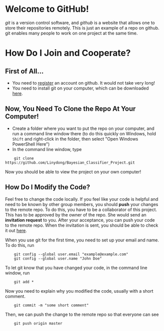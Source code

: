 # Welcome to GitHub!
*git* is a version control software, and *github* is a website that allows one to store their repositories remotely. This is just an example of a repo on github. git enables many people to work on one project at the same time.

# How Do I Join and Cooperate?

## First of All...
- You need to [register](https://github.com/join) an account on github. It would not take very long!
- You need to install git on your computer, which can be downloaded [here](https://git-scm.com/downloads).

## Now, You Need To Clone the Repo At Your Computer!
- Create a folder where you want to put the repo on your computer, and run a command line window there (to do this quickly on Windows, hold ```Shift``` and right-click in the folder, then select "Open Windows PowerShell Here")
- In the command line window, type
```
	git clone https://github.com/Linydong/Bayesian_Classifier_Project.git
```
Now you should be able to view the project on your own computer!

## How Do I Modify the Code?
Feel free to change the code locally. If you feel like your code is helpful and need to be known by other group members, you should **push** your changes to the remote repo. To do this, you have to be a collaborator of this project. This has to be approved by the owner of the repo. She would send an **invitation request** to you. After your acceptance, you can push your code to the remote repo. When the invitation is sent, you should be able to check it out [here](https://github.com/Linydong/Bayesian_Classifier_Project/invitations).

When you use git for the first time, you need to set up your email and name. To do this, run
```
	git config --global user.email "example@example.com"
	git config --global user.name "John Doe"
```

To let git know that you have changed your code, in the command line window, run
```
	git add *
```
Now you need to explain why you modified the code, usually with a short comment.
```
	git commit -m "some short comment"
```
Then, we can push the change to the remote repo so that everyone can see
```
	git push origin master
```